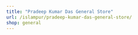 ```yaml
---
title: "Pradeep Kumar Das General Store"
url: /islampur/pradeep-kumar-das-general-store/
shop: general
---
```

